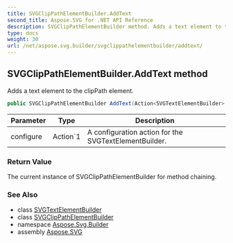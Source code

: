 ```yaml
---
title: SVGClipPathElementBuilder.AddText
second_title: Aspose.SVG for .NET API Reference
description: SVGClipPathElementBuilder method. Adds a text element to the clipPath element
type: docs
weight: 30
url: /net/aspose.svg.builder/svgclippathelementbuilder/addtext/
---
```

## SVGClipPathElementBuilder.AddText method

Adds a text element to the clipPath element.

```csharp
public SVGClipPathElementBuilder AddText(Action<SVGTextElementBuilder> configure)
```

| Parameter | Type | Description |
| --- | --- | --- |
| configure | Action`1 | A configuration action for the SVGTextElementBuilder. |

### Return Value

The current instance of SVGClipPathElementBuilder for method chaining.

### See Also

* class [SVGTextElementBuilder](../../svgtextelementbuilder/)
* class [SVGClipPathElementBuilder](../)
* namespace [Aspose.Svg.Builder](../../../aspose.svg.builder/)
* assembly [Aspose.SVG](../../../)
